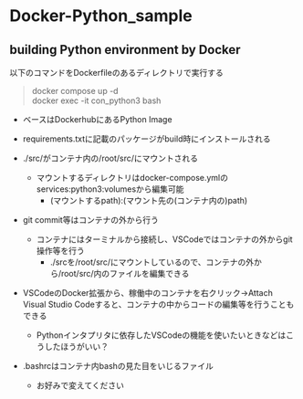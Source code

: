 # Docker-Python_sample
## building Python environment by Docker
以下のコマンドをDockerfileのあるディレクトリで実行する  
> docker compose up -d  
> docker exec -it con_python3 bash

- ベースはDockerhubにあるPython Image
- requirements.txtに記載のパッケージがbuild時にインストールされる
- ./src/がコンテナ内の/root/src/にマウントされる
    - マウントするディレクトリはdocker-compose.ymlのservices:python3:volumesから編集可能
        - (マウントするpath):(マウント先の(コンテナ内の)path)

- git commit等はコンテナの外から行う
    - コンテナにはターミナルから接続し、VSCodeではコンテナの外からgit操作等を行う
        - ./srcを/root/src/にマウントしているので、コンテナの外から/root/src/内のファイルを編集できる

- VSCodeのDocker拡張から、稼働中のコンテナを右クリック→Attach Visual Studio Codeすると、コンテナの中からコードの編集等を行うこともできる
    - Pythonインタプリタに依存したVSCodeの機能を使いたいときなどはこうしたほうがいい？

- .bashrcはコンテナ内bashの見た目をいじるファイル
    - お好みで変えてください
